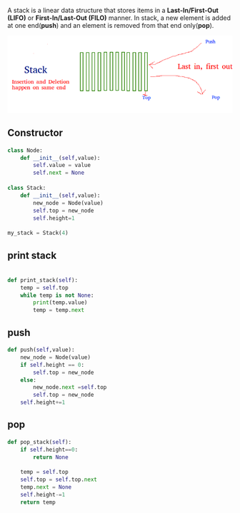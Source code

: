 A stack is a linear data structure that stores items in a **Last-In/First-Out (LIFO)** or **First-In/Last-Out (FILO)** manner. In stack, a new element is added at one end(**push**) and an element is removed from that end only(**pop**). 

![stack push pop](../../../images/stack_push_pop.png)

## Constructor

```python
class Node:
    def __init__(self,value):
        self.value = value 
        self.next = None 

class Stack:
    def __init__(self,value):
        new_node = Node(value)
        self.top = new_node 
        self.height=1

my_stack = Stack(4)
```

## print stack

```python

def print_stack(self):
    temp = self.top 
    while temp is not None: 
        print(temp.value)
        temp = temp.next
```

## push

```python
def push(self,value):
    new_node = Node(value)
    if self.height == 0:
        self.top = new_node
    else:
        new_node.next =self.top 
        self.top = new_node
    self.height+=1
```

## pop

```python
def pop_stack(self):
    if self.height==0:
        return None 

    temp = self.top 
    self.top = self.top.next 
    temp.next = None
    self.height-=1
    return temp
```